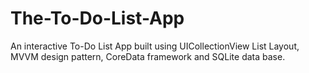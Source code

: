 # The-To-Do-List-App

An interactive To-Do List App built using UICollectionView List Layout, MVVM design pattern, CoreData framework and SQLite data base.
